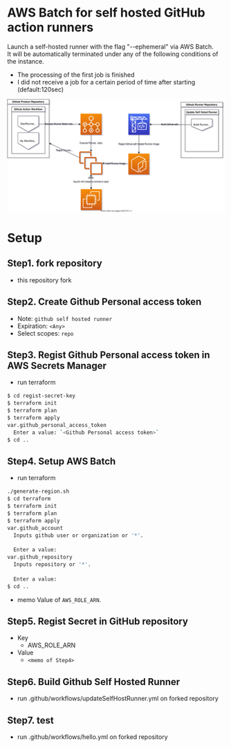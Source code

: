 # AWS Batch for self hosted GitHub action runners

Launch a self-hosted runner with the flag "--ephemeral" via AWS Batch.  
It will be automatically terminated under any of the following conditions of the instance.

- The processing of the first job is finished
- I did not receive a job for a certain period of time after starting (default:120sec)

![Configuration Diagram](ConfigurationDiagram.drawio.svg)
# Setup

## Step1. fork repository

- this repository fork

## Step2. Create Github Personal access token

- Note: `github self hosted runner`
- Expiration: `<Any>`
- Select scopes: `repo`

## Step3. Regist Github Personal access token in AWS Secrets Manager

- run terraform

```bash
$ cd regist-secret-key
$ terraform init
$ terraform plan
$ terraform apply
var.github_personal_access_token
  Enter a value: `<Github Personal access token>`
$ cd ..
```

## Step4. Setup AWS Batch

- run terraform

```bash
./generate-region.sh
$ cd terraform
$ terraform init
$ terraform plan
$ terraform apply
var.github_account
  Inputs github user or organization or '*'.

  Enter a value: 
var.github_repository
  Inputs repository or '*'.

  Enter a value: 
$ cd ..
```

- memo Value of `AWS_ROLE_ARN`.

## Step5. Regist Secret in GitHub repository

- Key
  - AWS_ROLE_ARN
- Value
  - `<memo of Step4>`

## Step6. Build Github Self Hosted Runner

- run .github/workflows/updateSelfHostRunner.yml on forked repository

## Step7. test

- run .github/workflows/hello.yml on forked repository
